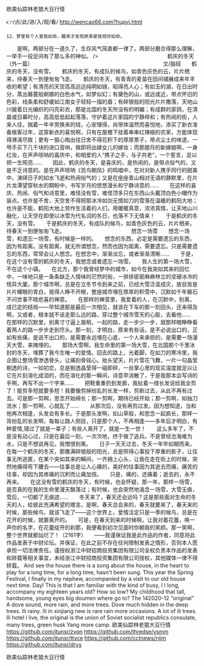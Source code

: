 
欧美仙踪林老狼大豆行情




👉/点/此/进/入/观/看/ http://wencao66.com?hupyj.html




	12、梦里有个人爱我如命，醒来才发现原来是我视你如命。
　　是啊，两部分在一道久了，生存风气简直都一律了。两部分磨合得那么理解，一举手一投足间有了那么多的神似。
/>　　　　　　　　　　　　　鹤庆的冬天（外一篇）　　　　　　　　　　　　　　　　　　　　　　　　　文/脂砚　　鹤庆的冬天，没有雪。　　鹤庆的冬天，有成队的候鸟，如青色灰色的云，片片栖来，待春天一到便匆匆飞走。　　鹤庆的冬天，有青青的麦苗在田间铺展成来年丰收的希望；有清亮的天空高高远远纯明如镜，昭得亮人心；有如玉的湖，在日出时分，蒸出藤蔓般婀娜的白色水气，如梦似幻；有黛色的山，或远或近，带点怀旧的色彩，线条柔和舒缓如江南女子轻轻一描的眉；有碎银般的阳光片片撒落，天地山川披着日光编织的闪亮彩衣，那是北国的冬天所没有的明媚；有成群的家鸽，在清晨或日幕时分，高高低低起起落落，守护着这片家园的宁静祥和；有热闹的街，人来人往，揣着一年辛劳换来的钱，心安理得，尚带体温然而喜悦地，添买了新衣准备做客过年，这穿新衣的喜悦啊，只有在屋檐下挂着串串红辣椒的农家，方能体现得淋漓尽致；更有一狠心掏出往日舍不得花积下的厚厚票子，带点尘土的味道，一甩手买下几千块的进口音响，做即将出嫁女儿的嫁妆；而那腊月的新嫁娘啊，一身红妆，在声声唢呐的喜庆中，和相爱的人“携子之手，与子共老”，一个誓言，足以把一生照亮……　　因此，鹤庆的冬天，是喜庆的，是热闹的，是带点俗气的，又是不乏诗意的。是在声声唢呐《百鸟朝凤》的鸣唱中，在对对新人携手同行的甜美中，演绎日子的如水飞逝和热闹俗气的；又是在座座青山相对无语的静默里，在片片龙潭望穿秋水的期盼中，书写岁月的悠悠漫长和宁静诗意的……　　在这样的喜庆、热闹、俗气和诗意里，难怪没有雪，难怪顶多只在东西山头戴顶白色小帽作为装点。也许是不舍，天空舍不得把那冰冷如剑无情如刀的雪落在温暖的鹤阳大地；也许是不能，鹤阳大地上劳作生活着的人们，用暖暖真意，浓浓真情，让天地山川融化，让天空在即使以冰雪为代名词的冬日，也落不下无情来！　　于是鹤庆的冬天，没有雪。　　于是鹤庆的冬天，有成队的候鸟，如青色灰色的云，片片栖来，待春天一到便匆匆飞走。　　　　　　　　　　　　　想念一场雪　　想念一场雪，和遗忘一场雪，有时候是一样的。　　想念的东西，必定是需要遗忘的东西，因为有距离。没有距离，就无所谓想念，然而也因为距离，需要遗忘。只是需要遗忘的东西，常常会让人想念。在想念中，渐渐淡忘，或者渐渐清晰……　　于是，在这个没有雪的鹤庆的冬天，我想念或者遗忘一场雪。　　我人生的第一场大雪，不在这个小镇。　　在北方，那个我曾经梦中的城市，如今在我突如其来的回忆中，一味地只是一条条缺乏人情味的茫然的街，一排排密密麻麻林立的坚硬冰冷的怪异大厦。那个城市啊，总是在立冬节令到来之前，已经大雪泛滥成灾，放目皆是片片耀眼的青白，晃得人睁不开眼，整座城市埋在厚厚的积雪中，沉默如千年磐石不问世事不晓悲喜的禅意。　　在那样的禅意里，我爱着的人，在沉默中，别离，成已定的结局——早知道那是最后一次相见，就该在下车的那一刻回头，还来得及啊，又或者，根本就不该走那么远的路，穿过整个城市雪天的心脏，去看他……　　在那样的沉默里，别离寸寸逼上眉梢，一起的路，走一步少一步，就那样眼睁睁看着两人的路一步步走到尽头。那一刻，才明白，原来有些话，是不必说出口的，正如有些痛，是说不出口的，是需要永远埋在心底，一个人来承担的，是需要一场漫天大雪，来掩埋的。　　那场大雪啊，我生命里的第一场大雪，在北国那个千里冰封的冬天，埋葬了我今生唯一的爱情。回去的路上，光着脚，在如刀的寒冷里，我企图让整场雪渗透骨头，让痛刻骨铭心。抬头望天，片片雪花飞舞，一片一句晶莹剔透的诗，一如初恋，总是剔透晶莹得一碰即碎，一丝掌心里的现实温度就足以让它在片刻溶化成泪的，而在溶化的那一瞬间，诗意早消散了，于是我那本会写诗的手啊，再写不出一个字来……　　把鞋重重扔到发廊，我扯着一缕长发说给我全剪了！能剪多短就要多短！我要像剪掉纷乱的长发一样，剪断过去，从此不再有过去。可是那一剪啊，思念开始绵长；那一剪啊，期待已经开始；那一剪啊，如抽刀流水；那一剪啊，心就乱了……　　从那次后，没有再剪过发。因为想知道，当和他再次相逢，头发会有多长。于是那头发啊，如山草般，和思念一起疯长，那样一背纷乱的长发啊，每每让路人侧目，只是那个人，不再相逢——多年后才明白，有种爱情,错过了就是一辈子；有些人离开了，就是一生一世！　　这么多年了，不是没有动心过，只是在最后一刻，一次次地，终于做了逃兵。不是曾经沧海难为水，只是不想说再见。我憎恨别离。　　日子一天天过去，冬天一年年如期而来。在每一个鹤庆的冬天，那撒满碎银般的阳光，总是照得心事投下厚重的影子，让往事无所逃匿，在某个突如其来的瞬间，一齐拥上心头，让我在走在街上的时候，突然地痛得弯下腰去——往事总是让人心痛的，美好的往事因为其逝去而痛，痛苦的往事，却因为其疼痛的沉积而让痛加倍。　　只是，痛的，还痛着；逝去的，永不再来。　　在这没有雪的鹤庆的冬天，有时候，也会怀疑，那一年，那样一场雪，是否真的在我的生命里漫天飘落过；有时候，也会突然地渴念一场雪，大雪无痕，雪后，一切都了无痕迹……　　冬天来了，春天还会远吗？这是那些面对生命的冬天的人，给彼此充满希望的赠言。是啊，春天总会来的，春天就要来了，春天来的时候，那些候鸟，就该飞走了——这个世界上，爱情注定只是一季的候鸟，总是在花开的时候，就要离开的。　　可是，在春天到来的时候啊，让我对着花蕾，唤一声你的名字，在花蕾绽开的刹那，我便看到初次见面时你朝我的笑颜。那一笑啊，整个世界就都灿烂了！（2161字）　　——我谨保证我是此作品的作者，同意将此作品发表于中财论坛。并保证，在此之前不存在任何限制发表之情形，否则本人愿承担一切法律责任。谨授权浙江中财招商投资集团有限公司全权负责本作品的发表和转载等相关事宜，未经浙江中财招商投资集团有限公司授权，其他媒体一律不得转载。
And see the house there is a song about the house, in the heart to play for a long time, for a long time, hasn't been sung.
This year the Spring Festival, I finally in my nephew, accompanied by a visit to our old house next time.
Day!
This is that I am familiar with the kind of busy, I I long, accompany my eighteen years old?
How so low?
My childhood that tall, handsome, young eyes big doumen where go to?
The 142020-12 "original"
A dove sound, more rain, and more trees.
Dove much hidden in the deep trees.
Ili rainy.
Ili in xinjiang new is rare rain more occasions.
A lot of ili trees.
Ili hotel I live, the original is the union of Soviet socialist republics consulate, many trees, green husk Yang more camp.
欧美仙踪林老狼大豆行情 https://github.com/itunsr/zyqn
https://github.com/thredse/ysmm
https://github.com/itunsr/ttvce
https://github.com/cctnews/njjm
https://github.com/itunsr/drvs





欧美仙踪林老狼大豆行情
